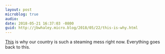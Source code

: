 ```yaml
---
layout: post
microblog: true
audio: 
date: 2018-05-21 16:37:03 -0800
guid: http://jbwhaley.micro.blog/2018/05/22/this-is-why.html
---
```

[This](http://time.com/money/longform/teacher-pay/) is why our country is such a steaming mess right now. Everything goes back to this.
